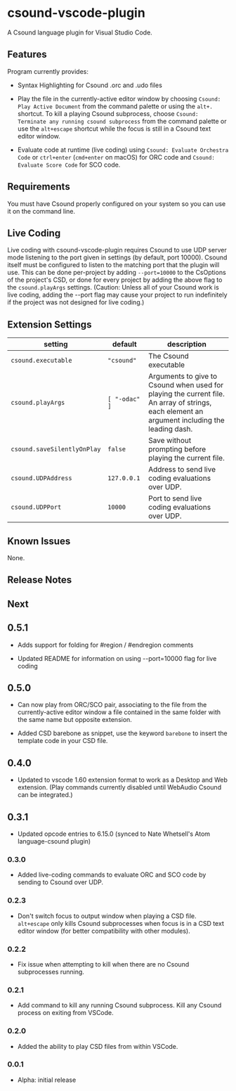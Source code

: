 <!-- markdownlint-disable MD033 -->
# csound-vscode-plugin

A Csound language plugin for Visual Studio Code.

## Features

Program currently provides:

* Syntax Highlighting for Csound .orc and .udo files

* Play the file in the currently-active editor window by choosing `Csound: Play Active Document`
 from the command palette or using the `alt+.` shortcut. To kill a playing Csound subprocess, choose
 `Csound: Terminate any running csound subprocess` from the command palette or use the `alt+escape` shortcut
 while the focus is still in a Csound text editor window.

 * Evaluate code at runtime (live coding) using `Csound: Evaluate Orchestra Code` or `ctrl+enter` (`cmd+enter` on macOS) for ORC code and `Csound: Evaluate Score Code` for SCO code. 

## Requirements

You must have Csound properly configured on your system so you can use it on the command line.

## Live Coding

Live coding with csound-vscode-plugin requires Csound to use UDP server mode listening to the port given in settings (by default, port 10000). Csound itself must be configured to listen to the matching port that the plugin will use. This can be done per-project by adding `--port=10000` to the CsOptions of the project's CSD, or done for every project by adding the above flag to the `csound.playArgs` settings. (Caution: Unless all of your Csound work is live coding, adding the --port flag may cause your project to run indefinitely if the project was not designed for live coding.)

## Extension Settings

| setting                     | default       | description                                                                                                                                 |
| --------------------------- | ------------- | ------------------------------------------------------------------------------------------------------------------------------------------- |
| `csound.executable`         | `"csound"`    | The Csound executable                                                                                                                       |
| `csound.playArgs`           | `[ "-odac" ]` | Arguments to give to Csound when used for playing the current file.<br /> An array of strings, each element an argument including the leading dash. |
| `csound.saveSilentlyOnPlay` | `false`       | Save without prompting before playing the current file.                                                                                     |
| `csound.UDPAddress` | `127.0.0.1`       | Address to send live coding evaluations over UDP.                                                                                     |
| `csound.UDPPort` | `10000`       |  Port to send live coding evaluations over UDP.                                                                                    |

## Known Issues

None.

## Release Notes

## Next

## 0.5.1 

* Adds support for folding for #region / #endregion comments 

* Updated README for information on using --port=10000 flag for live coding

## 0.5.0
* Can now play from ORC/SCO pair, associating to the file from the currently-active editor window a file contained in the same folder with the same name but opposite extension.

* Added CSD barebone as snippet, use the keyword `barebone` to insert the template code in your CSD file. 

## 0.4.0

* Updated to vscode 1.60 extension format to work as a Desktop and Web extension. (Play commands currently disabled until WebAudio Csound can be integrated.)

## 0.3.1

* Updated opcode entries to 6.15.0 (synced to Nate Whetsell's Atom language-csound plugin)

### 0.3.0

* Added live-coding commands to evaluate ORC and SCO code by sending to Csound over UDP. 

### 0.2.3

* Don't switch focus to output window when playing a CSD file. `alt+escape` only kills Csound subprocesses when focus is in a CSD text editor window (for better compatibility with other modules).

### 0.2.2

* Fix issue when attempting to kill when there are no Csound subprocesses running.

### 0.2.1

* Add command to kill any running Csound subprocess. Kill any Csound process on exiting from VSCode.

### 0.2.0

* Added the ability to play CSD files from within VSCode.

### 0.0.1

* Alpha: initial release
